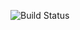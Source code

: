 ![Build Status](https://dev.azure.com/Mithril-Belgium/Mithril.Invoices/_apis/build/status/Mithril-Belgium.Invoices?branchName=master)